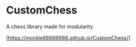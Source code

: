 # CustomChess
A chess library made for modularity

[https://jmickle66666666.github.io/CustomChess/]
